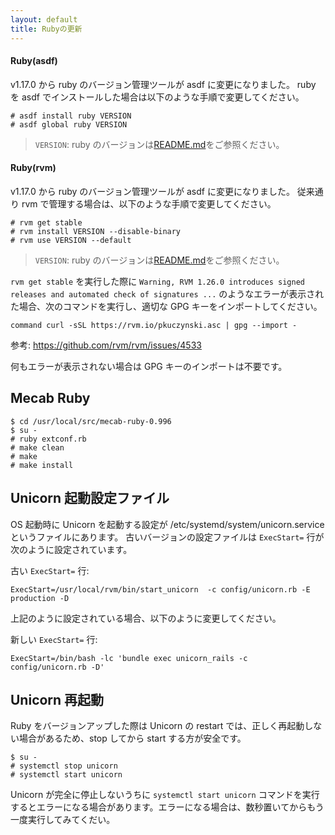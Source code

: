 ```yaml
---
layout: default
title: Rubyの更新
---
```


#### Ruby(asdf)

v1.17.0 から ruby のバージョン管理ツールが asdf に変更になりました。
ruby を asdf でインストールした場合は以下のような手順で変更してください。

```
# asdf install ruby VERSION
# asdf global ruby VERSION
```

> `VERSION`: ruby のバージョンは[README.md](https://github.com/shirasagi/shirasagi/blob/stable/README.md)をご参照ください。

#### Ruby(rvm)

v1.17.0 から ruby のバージョン管理ツールが asdf に変更になりました。
従来通り rvm で管理する場合は、以下のような手順で変更してください。

```
# rvm get stable
# rvm install VERSION --disable-binary
# rvm use VERSION --default
```

> `VERSION`: ruby のバージョンは[README.md](https://github.com/shirasagi/shirasagi/blob/stable/README.md)をご参照ください。

`rvm get stable` を実行した際に `Warning, RVM 1.26.0 introduces signed releases and automated check of signatures ...` のようなエラーが表示された場合、次のコマンドを実行し、適切な GPG キーをインポートしてください。

```
command curl -sSL https://rvm.io/pkuczynski.asc | gpg --import -
```

参考: <https://github.com/rvm/rvm/issues/4533>

何もエラーが表示されない場合は GPG キーのインポートは不要です。

## Mecab Ruby

```
$ cd /usr/local/src/mecab-ruby-0.996
$ su -
# ruby extconf.rb
# make clean
# make
# make install
```

## Unicorn 起動設定ファイル

OS 起動時に Unicorn を起動する設定が /etc/systemd/system/unicorn.service というファイルにあります。
古いバージョンの設定ファイルは `ExecStart=` 行が次のように設定されています。

古い `ExecStart=` 行:

```
ExecStart=/usr/local/rvm/bin/start_unicorn  -c config/unicorn.rb -E production -D
```

上記のように設定されている場合、以下のように変更してください。

新しい `ExecStart=` 行:

```
ExecStart=/bin/bash -lc 'bundle exec unicorn_rails -c config/unicorn.rb -D'
```

## Unicorn 再起動

Ruby をバージョンアップした際は Unicorn の restart では、正しく再起動しない場合があるため、stop してから start する方が安全です。

```
$ su -
# systemctl stop unicorn
# systemctl start unicorn
```

Unicorn が完全に停止しないうちに `systemctl start unicorn` コマンドを実行するとエラーになる場合があります。エラーになる場合は、数秒置いてからもう一度実行してみてくだい。

